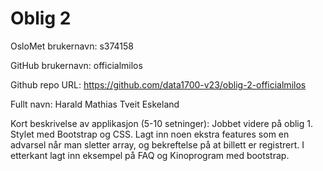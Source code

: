 Oblig 2
=======
OsloMet brukernavn: s374158

GitHub brukernavn: officialmilos

Github repo URL: https://github.com/data1700-v23/oblig-2-officialmilos

Fullt navn: Harald Mathias Tveit Eskeland

Kort beskrivelse av applikasjon (5-10 setninger):
Jobbet videre på oblig 1. Stylet med Bootstrap og CSS.
Lagt inn noen ekstra features som en advarsel når man sletter array,
og bekreftelse på at billett er registrert.
I etterkant lagt inn eksempel på FAQ og Kinoprogram med bootstrap. 